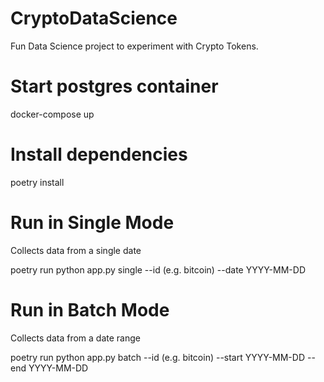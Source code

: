 # CryptoDataScience
Fun Data Science project to experiment with Crypto Tokens. 

# Start postgres container
docker-compose up

# Install dependencies
poetry install

# Run in Single Mode

Collects data from a single date

poetry run python app.py single --id (e.g. bitcoin) --date YYYY-MM-DD

# Run in Batch Mode

Collects data from a date range

poetry run python app.py batch --id (e.g. bitcoin) --start YYYY-MM-DD --end YYYY-MM-DD

